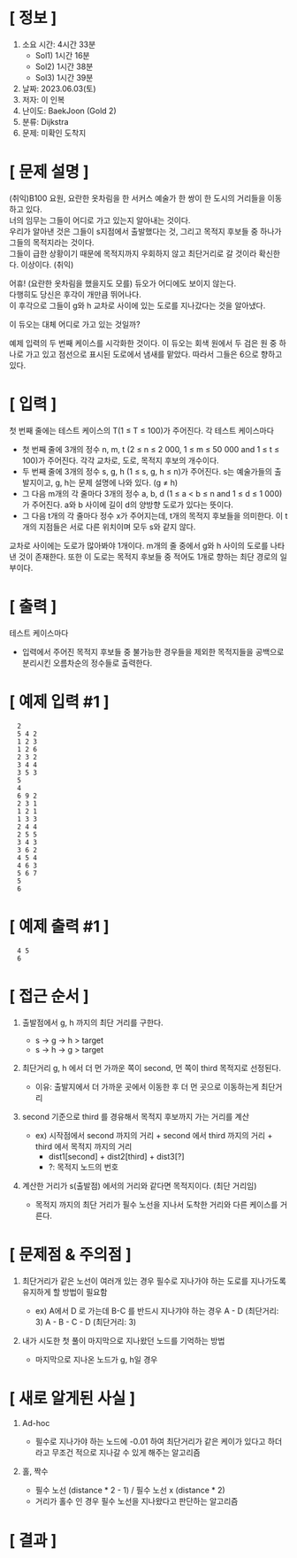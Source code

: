 # **[ 정보 ]**
1. 소요 시간: 4시간 33분
    - Sol1) 1시간 16분
    - Sol2) 1시간 38분
    - Sol3) 1시간 39분
2. 날짜: 2023.06.03(토)
3. 저자: 이 인복
4. 난이도: BaekJoon (Gold 2)
5. 분류: Dijkstra
6. 문제: 미확인 도착지

# **[ 문제 설명 ]**
(취익)B100 요원, 요란한 옷차림을 한 서커스 예술가 한 쌍이 한 도시의 거리들을 이동하고 있다.   
너의 임무는 그들이 어디로 가고 있는지 알아내는 것이다.   
우리가 알아낸 것은 그들이 s지점에서 출발했다는 것, 그리고 목적지 후보들 중 하나가 그들의 목적지라는 것이다.   
그들이 급한 상황이기 때문에 목적지까지 우회하지 않고 최단거리로 갈 것이라 확신한다. 이상이다. (취익)

어휴! (요란한 옷차림을 했을지도 모를) 듀오가 어디에도 보이지 않는다.   
다행히도 당신은 후각이 개만큼 뛰어나다.   
이 후각으로 그들이 g와 h 교차로 사이에 있는 도로를 지나갔다는 것을 알아냈다.

이 듀오는 대체 어디로 가고 있는 것일까?

예제 입력의 두 번째 케이스를 시각화한 것이다. 이 듀오는 회색 원에서 두 검은 원 중 하나로 가고 있고 점선으로 표시된 도로에서 냄새를 맡았다. 따라서 그들은 6으로 향하고 있다.

# **[ 입력 ]**
첫 번째 줄에는 테스트 케이스의 T(1 ≤ T ≤ 100)가 주어진다. 각 테스트 케이스마다

- 첫 번째 줄에 3개의 정수 n, m, t (2 ≤ n ≤ 2 000, 1 ≤ m ≤ 50 000 and 1 ≤ t ≤ 100)가 주어진다. 각각 교차로, 도로, 목적지 후보의 개수이다.
- 두 번째 줄에 3개의 정수 s, g, h (1 ≤ s, g, h ≤ n)가 주어진다. s는 예술가들의 출발지이고, g, h는 문제 설명에 나와 있다. (g ≠ h)
- 그 다음 m개의 각 줄마다 3개의 정수 a, b, d (1 ≤ a < b ≤ n and 1 ≤ d ≤ 1 000)가 주어진다. a와 b 사이에 길이 d의 양방향 도로가 있다는 뜻이다.
- 그 다음 t개의 각 줄마다 정수 x가 주어지는데, t개의 목적지 후보들을 의미한다. 이 t개의 지점들은 서로 다른 위치이며 모두 s와 같지 않다.

교차로 사이에는 도로가 많아봐야 1개이다. m개의 줄 중에서 g와 h 사이의 도로를 나타낸 것이 존재한다. 또한 이 도로는 목적지 후보들 중 적어도 1개로 향하는 최단 경로의 일부이다.

# **[ 출력 ]**
테스트 케이스마다

- 입력에서 주어진 목적지 후보들 중 불가능한 경우들을 제외한 목적지들을 공백으로 분리시킨 오름차순의 정수들로 출력한다.

# **[ 예제 입력 #1 ]**
      2
      5 4 2
      1 2 3
      1 2 6
      2 3 2
      3 4 4
      3 5 3
      5
      4
      6 9 2
      2 3 1
      1 2 1
      1 3 3
      2 4 4
      2 5 5
      3 4 3
      3 6 2
      4 5 4
      4 6 3
      5 6 7
      5
      6

# **[ 예제 출력 #1 ]**
      4 5
      6

# **[ 접근 순서 ]**
1. 출발점에서 g, h 까지의 최단 거리를 구한다.
   - s -> g -> h > target
   - s -> h -> g > target
   

2. 최단거리 g, h 에서 더 먼 가까운 쪽이 second, 먼 쪽이 third 목적지로 선정된다.
   - 이유: 출발지에서 더 가까운 곳에서 이동한 후 더 먼 곳으로 이동하는게 최단거리
   

3. second 기준으로 third 를 경유해서 목적지 후보까지 가는 거리를 계산
   - ex) 시작점에서 second 까지의 거리 + second 에서 third 까지의 거리 + third 에서 목적지 까지의 거리
      - dist1[second] + dist2[third] + dist3[?]
      - ?: 목적지 노드의 번호

4. 계산한 거리가 s(출발점) 에서의 거리와 같다면 목적지이다. (최단 거리임)
   - 목적지 까지의 최단 거리가 필수 노선을 지나서 도착한 거리와 다른 케이스를 거른다.

# **[ 문제점 & 주의점 ]**
1. 최단거리가 같은 노선이 여러개 있는 경우 필수로 지나가야 하는 도로를 지나가도록 유지하게 할 방법이 필요함
   - ex) A에서 D 로 가는데 B-C 를 반드시 지나갸야 하는 경우 A - D (최단거리: 3) A - B - C - D (최단거리: 3)


2. 내가 시도한 첫 풀이 마지막으로 지나왔던 노드를 기억하는 방법
   - 마지막으로 지나온 노드가 g, h일 경우

# **[ 새로 알게된 사실 ]**
1. Ad-hoc
   - 필수로 지나가야 하는 노드에 -0.01 하여 최단거리가 같은 케이가 있다고 하더라고 무조건 적으로 지나갈 수 있게 해주는 알고리즘
   
2. 홀, 짝수
   - 필수 노선 (distance * 2 - 1) / 필수 노선 x (distance * 2)
   - 거리가 홀수 인 경우 필수 노선을 지나왔다고 판단하는 알고리즘

# **[ 결과 ]**